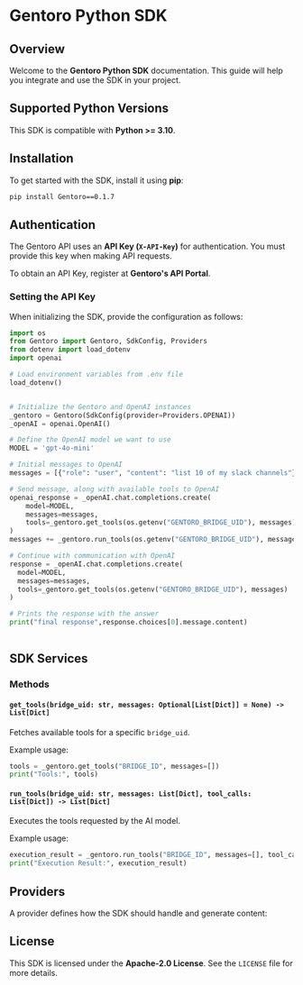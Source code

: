 # Gentoro Python SDK

## Overview
Welcome to the **Gentoro Python SDK** documentation. This guide will help you integrate and use the SDK in your project.

## Supported Python Versions
This SDK is compatible with **Python >= 3.10**.

## Installation
To get started with the SDK, install it using **pip**:

```bash
pip install Gentoro==0.1.7
```

## Authentication
The Gentoro API uses an **API Key (`X-API-Key`)** for authentication. You must provide this key when making API requests.

To obtain an API Key, register at **Gentoro's API Portal**.

### Setting the API Key
When initializing the SDK, provide the configuration as follows:

```python
import os
from Gentoro import Gentoro, SdkConfig, Providers
from dotenv import load_dotenv
import openai

# Load environment variables from .env file
load_dotenv()


# Initialize the Gentoro and OpenAI instances
_gentoro = Gentoro(SdkConfig(provider=Providers.OPENAI))
_openAI = openai.OpenAI()

# Define the OpenAI model we want to use
MODEL = 'gpt-4o-mini'

# Initial messages to OpenAI
messages = [{"role": "user", "content": "list 10 of my slack channels"}]

# Send message, along with available tools to OpenAI
openai_response = _openAI.chat.completions.create(
    model=MODEL,
    messages=messages,
    tools=_gentoro.get_tools(os.getenv("GENTORO_BRIDGE_UID"), messages)
)
messages += _gentoro.run_tools(os.getenv("GENTORO_BRIDGE_UID"), messages, openai_response)

# Continue with communication with OpenAI
response = _openAI.chat.completions.create(
  model=MODEL,
  messages=messages,
  tools=_gentoro.get_tools(os.getenv("GENTORO_BRIDGE_UID"), messages)
)

# Prints the response with the answer
print("final response",response.choices[0].message.content)
    
```

## SDK Services
### Methods
#### `get_tools(bridge_uid: str, messages: Optional[List[Dict]] = None) -> List[Dict]`
Fetches available tools for a specific `bridge_uid`.

Example usage:
```python
tools = _gentoro.get_tools("BRIDGE_ID", messages=[])
print("Tools:", tools)
```

#### `run_tools(bridge_uid: str, messages: List[Dict], tool_calls: List[Dict]) -> List[Dict]`
Executes the tools requested by the AI model.

Example usage:
```python
execution_result = _gentoro.run_tools("BRIDGE_ID", messages=[], tool_calls=tool_calls)
print("Execution Result:", execution_result)
```

## Providers
A provider defines how the SDK should handle and generate content:


## License
This SDK is licensed under the **Apache-2.0 License**. See the `LICENSE` file for more details.


